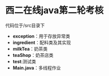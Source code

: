 # 西二在线java第二轮考核
代码位于/src目录下

- **exception**：用于存放异常类
- **ingredient**：配料类及其实现
- **milkTea**：奶茶类
- **teaShop**：奶茶店类
- **test**:测试类
- **Main.java**：多线程作业